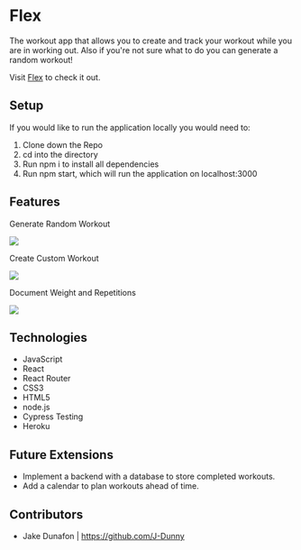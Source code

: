 # Flex
The workout app that allows you to create and track your workout while you are in working out. Also if you're not sure what to do you can generate a random workout! 

Visit [Flex](https://flex-react-app.herokuapp.com/home) to check it out.

## Setup
If you would like to run the application locally you would need to:

1. Clone down the Repo
2. cd into the directory
3. Run npm i to install all dependencies
4. Run npm start, which will run the application on localhost:3000 

## Features
Generate Random Workout

![](https://media.giphy.com/media/AcF7f78HyE4oVwxEM2/giphy.gif)

Create Custom Workout

![](https://media.giphy.com/media/LK6SmVHELHT1fXHVWa/giphy.gif)

Document Weight and Repetitions

![](https://media.giphy.com/media/B7Vcy1hRktHpoX0Dxa/giphy.gif)

## Technologies

- JavaScript
- React
- React Router
- CSS3
- HTML5
- node.js
- Cypress Testing
- Heroku

## Future Extensions
- Implement a backend with a database to store completed workouts.
- Add a calendar to plan workouts ahead of time.

## Contributors

- Jake Dunafon | https://github.com/J-Dunny